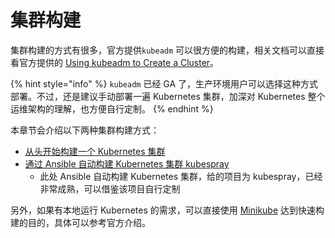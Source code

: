# 集群构建

集群构建的方式有很多，官方提供`kubeadm` 可以很方便的构建，相关文档可以直接看官方提供的 [Using kubeadm to Create a Cluster](https://kubernetes.io/docs/setup/independent/create-cluster-kubeadm/)。

{% hint style="info" %}
`kubeadm` 已经 GA 了，生产环境用户可以选择这种方式部署。不过，还是建议手动部署一遍 Kubernetes 集群，加深对 Kubernetes 整个运维架构的理解，也方便自行定制。
{% endhint %}

本章节会介绍以下两种集群构建方式：

* [从头开始构建一个 Kubernetes 集群](install-manual.md)
* [通过 Ansible 自动构建 Kubernetes 集群 kubespray](https://github.com/kubernetes-sigs/kubespray)
    * 此处 Ansible 自动构建 Kubernetes 集群，给的项目为 kubespray，已经非常成熟，可以借鉴该项目自行定制

另外，如果有本地运行 Kubernetes 的需求，可以直接使用 [Minikube](https://github.com/kubernetes/minikube) 达到快速构建的目的，具体可以参考官方介绍。
